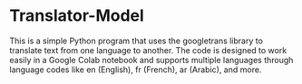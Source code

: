 # Translator-Model
This is a simple Python program that uses the googletrans library to translate text from one language to another. The code is designed to work easily in a Google Colab notebook and supports multiple languages through language codes like en (English), fr (French), ar (Arabic), and more.
